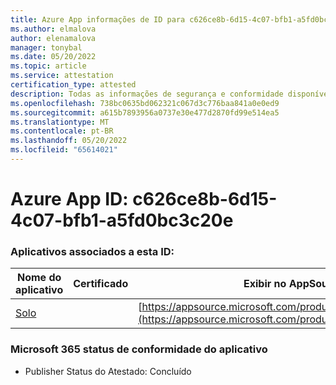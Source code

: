 ```yaml
---
title: Azure App informações de ID para c626ce8b-6d15-4c07-bfb1-a5fd0bc3c20e
ms.author: elmalova
author: elenamalova
manager: tonybal
ms.date: 05/20/2022
ms.topic: article
ms.service: attestation
certification_type: attested
description: Todas as informações de segurança e conformidade disponíveis para c626ce8b-6d15-4c07-bfb1-a5fd0bc3c20e.
ms.openlocfilehash: 738bc0635bd062321c067d3c776baa841a0e0ed9
ms.sourcegitcommit: a615b7893956a0737e30e477d2870fd99e514ea5
ms.translationtype: MT
ms.contentlocale: pt-BR
ms.lasthandoff: 05/20/2022
ms.locfileid: "65614021"
---
```

# <a name="azure-app-id-c626ce8b-6d15-4c07-bfb1-a5fd0bc3c20e"></a>Azure App ID: c626ce8b-6d15-4c07-bfb1-a5fd0bc3c20e


### <a name="apps-associated-with-this-id"></a>Aplicativos associados a esta ID:
| **Nome do aplicativo** | **Certificado** | **Exibir no AppSource** |
|--------------|---------------|-----------------------|
| [Solo](../forward/WA200003826.md) |  | [https://appsource.microsoft.com/product/office/WA200003826](https://appsource.microsoft.com/product/office/WA200003826) |

### <a name="microsoft-365-app-compliance-status"></a>Microsoft 365 status de conformidade do aplicativo
- Publisher Status do Atestado: Concluído
